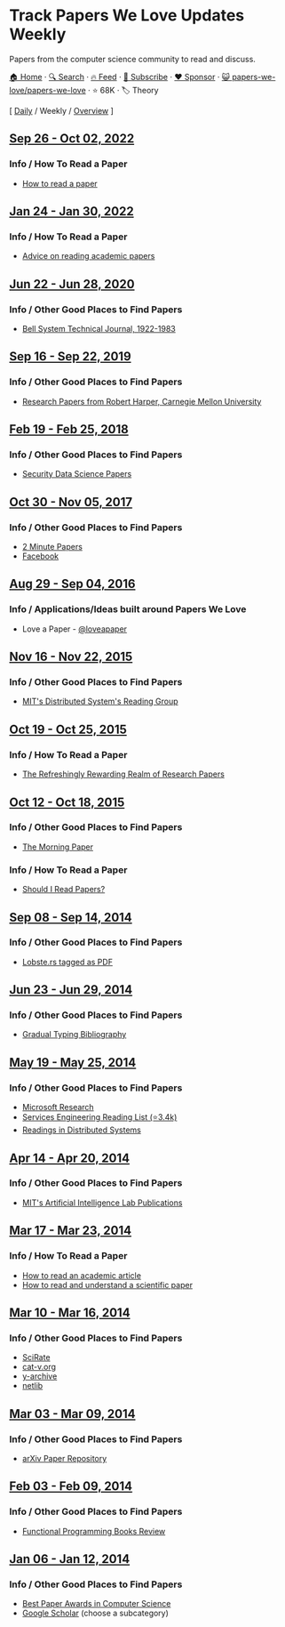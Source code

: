 # Track Papers We Love Updates Weekly

Papers from the computer science community to read and discuss.

[🏠 Home](/README.md) · [🔍 Search](https://www.trackawesomelist.com/search/) · [🔥 Feed](https://www.trackawesomelist.com/papers-we-love/papers-we-love/week/rss.xml) · [📮 Subscribe](https://trackawesomelist.us17.list-manage.com/subscribe?u=d2f0117aa829c83a63ec63c2f&id=36a103854c) · [❤️  Sponsor](https://github.com/sponsors/theowenyoung) · [😺 papers-we-love/papers-we-love](https://github.com/papers-we-love/papers-we-love) · ⭐ 68K · 🏷️ Theory

[ [Daily](/content/papers-we-love/papers-we-love/README.md) / Weekly / [Overview](/content/papers-we-love/papers-we-love/readme/README.md) ]

## [Sep 26 - Oct 02, 2022](/content/2022/39/README.md)

### Info / How To Read a Paper

*   [How to read a paper](http://ccr.sigcomm.org/online/files/p83-keshavA.pdf)

## [Jan 24 - Jan 30, 2022](/content/2022/4/README.md)

### Info / How To Read a Paper

*   [Advice on reading academic papers](https://userpages.umbc.edu/\~akmassey/posts/2012-02-15-advice-on-reading-academic-papers.html)

## [Jun 22 - Jun 28, 2020](/content/2020/25/README.md)

### Info / Other Good Places to Find Papers

*   [Bell System Technical Journal, 1922-1983](https://www.bell-labs.com/our-research/technical-journal/)

## [Sep 16 - Sep 22, 2019](/content/2019/37/README.md)

### Info / Other Good Places to Find Papers

*   [Research Papers from Robert Harper, Carnegie Mellon University](https://www.cs.cmu.edu/\~rwh/papers/index.html)

## [Feb 19 - Feb 25, 2018](/content/2018/8/README.md)

### Info / Other Good Places to Find Papers

*   [Security Data Science Papers](http://www.covert.io/the-definitive-security-datascience-and-machinelearning-guide/)

## [Oct 30 - Nov 05, 2017](/content/2017/44/README.md)

### Info / Other Good Places to Find Papers

*   [2 Minute Papers](https://www.youtube.com/user/keeroyz)
*   [Facebook](https://research.fb.com/publications/)

## [Aug 29 - Sep 04, 2016](/content/2016/35/README.md)

### Info / Applications/Ideas built around Papers We Love

*   Love a Paper - [@loveapaper](https://twitter.com/loveapaper)

## [Nov 16 - Nov 22, 2015](/content/2015/46/README.md)

### Info / Other Good Places to Find Papers

*   [MIT's Distributed System's Reading Group](http://dsrg.pdos.csail.mit.edu/)

## [Oct 19 - Oct 25, 2015](/content/2015/42/README.md)

### Info / How To Read a Paper

*   [The Refreshingly Rewarding Realm of Research Papers](https://www.youtube.com/watch?v=8eRx5Wo3xYA)

## [Oct 12 - Oct 18, 2015](/content/2015/41/README.md)

### Info / Other Good Places to Find Papers

*   [The Morning Paper](http://blog.acolyer.org/)

### Info / How To Read a Paper

*   [Should I Read Papers?](http://michaelrbernste.in/2014/10/21/should-i-read-papers.html)

## [Sep 08 - Sep 14, 2014](/content/2014/36/README.md)

### Info / Other Good Places to Find Papers

*   [Lobste.rs tagged as PDF](https://lobste.rs/t/pdf)

## [Jun 23 - Jun 29, 2014](/content/2014/25/README.md)

### Info / Other Good Places to Find Papers

*   [Gradual Typing Bibliography](http://samth.github.io/gradual-typing-bib/)

## [May 19 - May 25, 2014](/content/2014/20/README.md)

### Info / Other Good Places to Find Papers

*   [Microsoft Research](http://research.microsoft.com/apps/catalog/default.aspx?t=publications)
*   [Services Engineering Reading List (⭐3.4k)](https://github.com/mmcgrana/services-engineering)
*   [Readings in Distributed Systems](http://christophermeiklejohn.com/distributed/systems/2013/07/12/readings-in-distributed-systems.html)

## [Apr 14 - Apr 20, 2014](/content/2014/15/README.md)

### Info / Other Good Places to Find Papers

*   [MIT's Artificial Intelligence Lab Publications](http://dspace.mit.edu/handle/1721.1/39813)

## [Mar 17 - Mar 23, 2014](/content/2014/11/README.md)

### Info / How To Read a Paper

*   [How to read an academic article](http://organizationsandmarkets.com/2010/08/31/how-to-read-an-academic-article/)
*   [How to read and understand a scientific paper](http://violentmetaphors.com/2013/08/25/how-to-read-and-understand-a-scientific-paper-2/)

## [Mar 10 - Mar 16, 2014](/content/2014/10/README.md)

### Info / Other Good Places to Find Papers

*   [SciRate](https://scirate.com/)
*   [cat-v.org](http://doc.cat-v.org/)
*   [y-archive](http://yarchive.net/comp/index.html)
*   [netlib](http://www.netlib.org/)

## [Mar 03 - Mar 09, 2014](/content/2014/9/README.md)

### Info / Other Good Places to Find Papers

*   [arXiv Paper Repository](http://arxiv.org/)

## [Feb 03 - Feb 09, 2014](/content/2014/5/README.md)

### Info / Other Good Places to Find Papers

*   [Functional Programming Books Review](http://alexott.net/en/fp/books/)

## [Jan 06 - Jan 12, 2014](/content/2014/1/README.md)

### Info / Other Good Places to Find Papers

*   [Best Paper Awards in Computer Science](http://jeffhuang.com/best_paper_awards.html)
*   [Google Scholar](http://scholar.google.com/citations?view_op=top_venues\&hl=en\&vq=eng) (choose a subcategory)